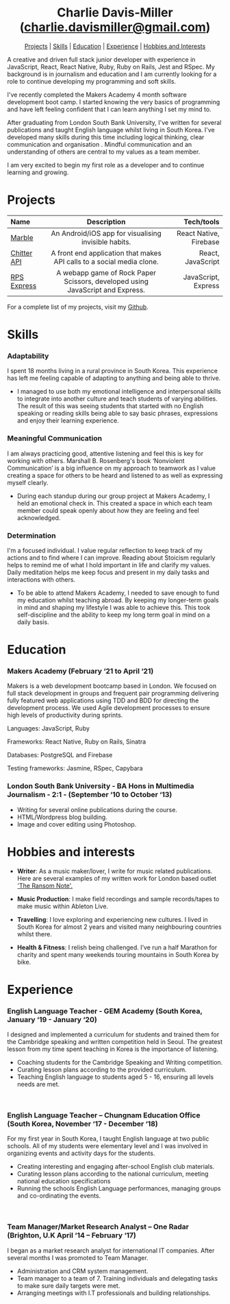 <h1 align="center">Charlie Davis-Miller (<a href="mailto:charlie.davismiller@gmail.com">charlie.davismiller@gmail.com</a>)</h1>

<div align ="center"

[Projects](https://github.com/charlierdm/CV#projects) | [Skills](https://github.com/charlierdm/CV#skills) | [Education](https://github.com/charlierdm/CV#education) | [Experience](https://github.com/charlierdm/CV#experience) | [Hobbies and Interests](https://github.com/charlierdm/CV#hobbies-and-interests)

</div>

A creative and driven full stack junior developer with experience in JavaScript, React, React Native, Ruby, Ruby on Rails, Jest and RSpec. My background is in journalism and education and I am currently looking for a role to continue developing my programming and soft skills. 

I've recently completed the Makers Academy 4 month software development boot camp. I started knowing the very basics of programming and have left feeling confident that I can learn anything I set my mind to. 

After graduating from London South Bank University, I've written for several publications and taught English language whilst living in South Korea. I've developed many skills during this time including logical thinking, clear communication and organisation . Mindful communication and an understanding of others are central to my values as a team member. 

I am very excited to begin my first role as a developer and to continue learning and growing.



# Projects

 | Name     | Description | Tech/tools     | 
| :---        |    :----:   |    ---: |
| [Marble](https://github.com/charlierdm/Marble)       | An Android/iOS app for visualising invisible habits.  | React Native, Firebase | 
| [Chitter API](https://github.com/charlierdm/Chitter-API-Frontend-React)   | A front end application that makes API calls to a social media clone.   | React, JavaScript  | 
| [RPS Express](https://github.com/charlierdm/RPS_Battle_Express_Edition)   | A webapp game of Rock Paper Scissors, developed using JavaScript and Express. | JavaScript, Express      | 

For a complete list of my projects, visit my [Github](https://github.com/charlierdm).


# Skills 

### Adaptability
I spent 18 months living in a rural province in South Korea. This experience has left me feeling capable of adapting to anything and being able to thrive.

* I managed to use both my emotional intelligence and interpersonal skills to integrate into another culture and teach students of varying abilities. The result of this was seeing students that started with no English speaking or reading skills being able to say basic phrases, expressions and enjoy their learning experience.
### Meaningful Communication
I am always practicing good, attentive listening and feel this is key for working with others. Marshall B. Rosenberg's book ‘Nonviolent Communication’ is a big influence on my approach to teamwork as I value creating a space for others to be heard and listened to as well as expressing myself clearly.

* During each standup during our group project at Makers Academy, I held an emotional check in. This created a space in which each team member could speak openly about how they are feeling and feel acknowledged. 
### Determination
I'm a focused individual. I value regular reflection to keep track of my actions and to find where I can improve. Reading about Stoicism regularly helps to remind me of what I hold important in life and clarify my values. Daily meditation helps me keep focus and present in my daily tasks and interactions with others.

* To be able to attend Makers Academy, I needed to save enough to fund my education whilst teaching abroad. By keeping my longer-term goals in mind and shaping my lifestyle I was able to achieve this. This took self-discipline and the ability to keep my long term goal in mind on a daily basis.

  
# Education 

  

### Makers Academy (February ‘21 to April ‘21) 

Makers is a web development bootcamp based in London. We focused on full stack development in groups and frequent pair programming delivering fully featured web applications using TDD and BDD for directing the development process. We used Agile development processes to ensure high levels of productivity during sprints. 

Languages: JavaScript, Ruby  

Frameworks: React Native, Ruby on Rails, Sinatra  

Databases: PostgreSQL and Firebase  

Testing frameworks: Jasmine, RSpec, Capybara   


### London South Bank University - BA Hons in Multimedia Journalism - 2:1 - (September ‘10 to October ‘13) 

* Writing for several online publications during the course.
* HTML/Wordpress blog building.
* Image and cover editing using Photoshop.
 


# Hobbies and interests

* <b>Writer</b>: As a music maker/lover, I write for music related publications. Here are several examples of my written work for London based outlet ['The Ransom Note'.](https://www.theransomnote.com/author/charlie-davis-miller/) 

* <b>Music Production</b>: I make field recordings and sample records/tapes to make music within Ableton Live. 

* <b>Travelling</b>: I love exploring and experiencing new cultures. I lived in South Korea for almost 2 years and visited many neighbouring countries whilst there.

* <b>Health & Fitness</b>: I relish being challenged. I’ve run a half Marathon for charity and spent many weekends touring mountains in South Korea by bike.

# Experience 

  

### English Language Teacher - GEM Academy (South Korea, January ‘19 - January ‘20)   

I designed and implemented a curriculum for students and trained them for the Cambridge speaking and written competition held in Seoul. The greatest lesson from my time spent teaching in Korea is the importance of listening. 

* Coaching students for the Cambridge Speaking and Writing competition.
* Curating lesson plans according to the provided curriculum. 
* Teaching English language to students aged 5 - 16, ensuring all levels needs are met. 

<br />

### English Language Teacher – Chungnam Education Office (South Korea, November ‘17 - December ‘18)   

For my first year in South Korea, I taught English language at two public schools. All of my students were elementary level and I was involved in organizing events and activity days for the students. 

* Creating interesting and engaging after-school English club materials.
* Curating lesson plans according to the national curriculum, meeting national education specifications 
* Running the schools English Language performances, managing groups and co-ordinating the events. 

<br />

### Team Manager/Market Research Analyst – One Radar (Brighton, U.K April ‘14 – February ‘17) 

I began as a market research analyst for international IT companies. After several months I was promoted to Team Manager.

* Administration and CRM system management. 
* Team manager to a team of 7. Training individuals and delegating tasks to make sure daily targets were met.
* Arranging meetings with I.T professionals and building relationships. 
